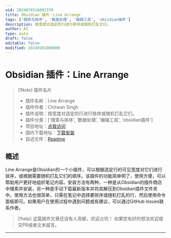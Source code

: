 ```yaml
---
uid: 2024070516092370
title: Obsidian 插件：Line Arrange
tags: ['搜索与排序', '数据处理', '编辑工具', 'obsidian插件']
description: 按宽度对选定的行进行排序或随机打乱它们。
author: AI
type: auto
draft: false
editable: false
modified: 20240101000000
---
```


# Obsidian 插件：Line Arrange

> [!Note] 插件名片
> - 插件名称：Line Arrange
> - 插件作者：Chitwan Singh
> - 插件说明：按宽度对选定的行进行排序或随机打乱它们。
> - 插件分类：['搜索与排序', '数据处理', '编辑工具', 'obsidian插件']
> - 项目地址：[点我访问](https://github.com/chitwan27/lineArrange)
> - 国内下载地址：[下载安装](https://pkmer.cn/products/plugin/pluginMarket/?line-arrange)
> - 自述文件：[Readme](https://ghproxy.net/https://raw.githubusercontent.com/chitwan27/lineArrange/master/README.md)



## 概述

Line Arrange是Obsidian的一个小插件，可以根据选定行的可见宽度对它们进行排序，或根据需要随机打乱它们的顺序。该插件的功能简单明了，使用方便，可以帮助用户更好地组织笔记内容。安装方法有两种，一种是从Obsidian的插件商店中搜索并安装，另一种是手动下载最新版本并将其解压到Obsidian插件文件夹中。使用方法也很简单，只需在笔记中选择要排序或随机打乱的行，然后使用命令面板即可。如果用户在使用过程中遇到问题或有建议，可以通过GitHub Issues联系作者。


> [!help] 
> 这篇插件文章还没有人贡献，欢迎占坑！
> 如果您有好的想法欢迎提交PR或者文末留言。
> 

---



